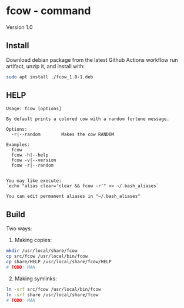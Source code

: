 # fcow - command
Version 1.0

## Install
Download debian package from the latest Github Actions workflow run artifact, unzip it, and install with:
```sh
sudo apt install ./fcow_1.0-1.deb
```

## HELP
```
Usage: fcow [options]

By default prints a colored cow with a random fortune message.

Options:
  -r|--random        Makes the cow RANDOM

Examples:
  fcow
  fcow -h|--help
  fcow -v|--version
  fcow -r|--random


You may like execute:
`echo "alias clear='clear && fcow -r'" >> ~/.bash_aliases`

You can edit permanent aliases in "~/.bash_aliases"

```

## Build
Two ways:

1. Making copies:
```sh
mkdir /usr/local/share/fcow
cp src/fcow /usr/local/bin/fcow
cp share/HELP /usr/local/share/fcow/HELP
# TODO: MAN
```

2. Making symlinks:
```sh
ln -srf src/fcow /usr/local/bin/fcow
ln -srf share /usr/local/share/fcow
# TODO: MAN
```
